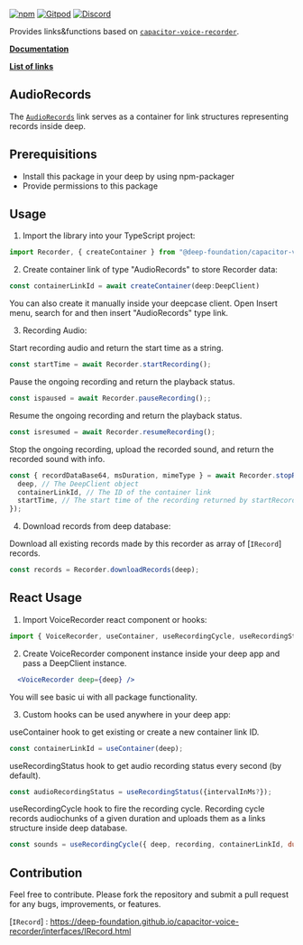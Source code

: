 [![npm](https://img.shields.io/npm/v/@deep-foundation/capacitor-voice-recorder.svg)](https://www.npmjs.com/package/@deep-foundation/capacitor-voice-recorder) 
[![Gitpod](https://img.shields.io/badge/Gitpod-ready--to--code-blue?logo=gitpod)](https://gitpod.io/#https://github.com/deep-foundation/capacitor-voice-recorder) 
[![Discord](https://badgen.net/badge/icon/discord?icon=discord&label&color=purple)](https://discord.gg/deep-foundation)

Provides links&functions based on [`capacitor-voice-recorder`](https://www.npmjs.com/package/capacitor-voice-recorder). 

[**Documentation**](https://deep-foundation.github.io/capacitor-voice-recorder/) 

[**List of links**](https://deep-foundation.github.io/capacitor-voice-recorder/enums/LinkName.html)

## AudioRecords

The [`AudioRecords`] link serves as a container for link structures representing records inside deep.  

## Prerequisitions
- Install this package in your deep by using npm-packager
- Provide permissions to this package

## Usage
1. Import the library into your TypeScript project:

```js
import Recorder, { createContainer } from "@deep-foundation/capacitor-voice-recorder";
```

2. Create container link of type "AudioRecords" to store Recorder data:

```js
const containerLinkId = await createContainer(deep:DeepClient)
```

You can also create it manually inside your deepcase client. Open Insert menu, search for and then insert "AudioRecords" type link.

3. Recording Audio:

Start recording audio and return the start time as a string.
```js
const startTime = await Recorder.startRecording(); 
```
Pause the ongoing recording and return the playback status.
```js 
const ispaused = await Recorder.pauseRecording();; 
```
Resume the ongoing recording and return the playback status.
```js
const isresumed = await Recorder.resumeRecording(); 
```
Stop the ongoing recording, upload the recorded sound, and return the recorded sound with info.
```js
const { recordDataBase64, msDuration, mimeType } = await Recorder.stopRecording({
  deep, // The DeepClient object
  containerLinkId, // The ID of the container link
  startTime, // The start time of the recording returned by startRecording();
});
```

4. Download records from deep database:

Download all existing records made by this recorder as array of [`IRecord`] records.
```js
const records = Recorder.downloadRecords(deep); 
```
## React Usage
1. Import VoiceRecorder react component or hooks:

```js
import { VoiceRecorder, useContainer, useRecordingCycle, useRecordingStatus } from "@deep-foundation/capacitor-voice-recorder";
```

2. Create VoiceRecorder component instance inside your deep app and pass a DeepClient instance.

```jsx
  <VoiceRecorder deep={deep} />
```

You will see basic ui with all package functionality.

3. Custom hooks can be used anywhere in your deep app:

useContainer hook to get existing or create a new container link ID.
```js
const containerLinkId = useContainer(deep);
```
useRecordingStatus hook to get audio recording status every second (by default).
```js
const audioRecordingStatus = useRecordingStatus({intervalInMs?}); 
```
useRecordingCycle hook to fire the recording cycle.
Recording cycle records audiochunks of a given duration and uploads them as a links structure inside deep database.
```js
const sounds = useRecordingCycle({ deep, recording, containerLinkId, duration: 5000 }); 
```

## Contribution

Feel free to contribute. Please fork the repository and submit a pull request for any bugs, improvements, or features.

[`AudioRecords`]: https://deep-foundation.github.io/capacitor-voice-recorder/enums/LinkName.html#AudioRecords
[`IRecord`] : https://deep-foundation.github.io/capacitor-voice-recorder/interfaces/IRecord.html